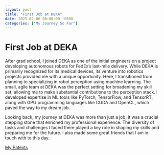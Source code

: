 ```yaml
---
layout: post
title: "First Job at DEKA"
date: 2025-02-06 00:00:00 -0500
categories: ["My Journey So Far"]
---
```


# First Job at DEKA

After grad school, I joined DEKA as one of the initial engineers on a project developing autonomous robots for FedEx’s last-mile delivery. While DEKA is primarily recognized for its medical devices, its venture into robotics projects provided me with a unique opportunity. Here, I transitioned from planning to specializing in robot perception using machine learning. The small, agile team at DEKA was the perfect setting for broadening my skill set, allowing me to make substantial contributions to the perception stack. I developed expertise in ML tools like PyTorch, TensorFlow, and TensorRT, along with GPU programming languages like CUDA and OpenCL, which paved the way to my dream job.

Looking back, my journey at DEKA was more than just a job; it was a crucial stepping stone that enriched my professional experience. The diversity of tasks and challenges I faced there played a key role in shaping my skills and preparing me for the future. I also made some great friends that I am in touch with to this day.

[My Patents](https://patents.justia.com/inventor/arunabh-mishra)
